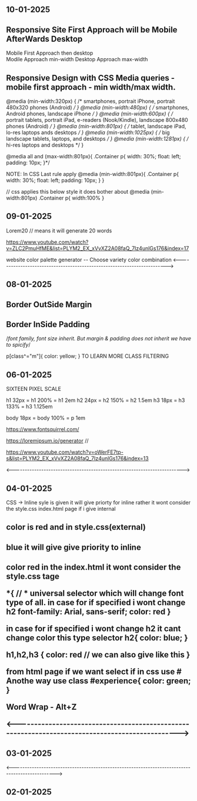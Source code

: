 
## 10-01-2025

## Responsive Site First Approach will be Mobile AfterWards Desktop

Mobile First Approach then desktop<br>
Modile Approach min-width
Desktop Approach max-width



## Responsive Design with CSS Media queries - mobile first approach - min width/max width.
@media (min-width:320px)  { /* smartphones, portrait iPhone, portrait 480x320 phones (Android) */ }
@media (min-width:480px)  { /* smartphones, Android phones, landscape iPhone */ }
@media (min-width:600px)  { /* portrait tablets, portrait iPad, e-readers (Nook/Kindle), landscape 800x480 phones (Android) */ }
@media (min-width:801px)  { /* tablet, landscape iPad, lo-res laptops ands desktops */ }
@media (min-width:1025px) { /* big landscape tablets, laptops, and desktops */ }
@media (min-width:1281px) { /* hi-res laptops and desktops */ }

@media all and (max-width:801px){
    .Container p{
        width: 30%;
        float: left;
        padding: 10px;
    }*/


NOTE: In CSS Last rule apply
@media (min-width:801px){
    .Container p{
        width: 30%;
        float: left;
        padding: 10px;
    }
}


// css applies this below style it does bother about @media (min-width:801px) 
.Container p{
  width:100%
}





## 09-01-2025 
<p> Lorem20 // means it will generate 20 words

https://www.youtube.com/watch?v=ZLC2PmuHfME&list=PLYM2_EX_xVvXZ2A08faQ_7Iz4unlGs176&index=17


website color palette generator -- Choose variety color combination
<------------------------------------------------------------------------>


## 08-01-2025 
## Border OutSide Margin
## Border InSide Padding
/*font family, font size inherit. But margin & padding does not inherit we have to spicify*/

p[class^="m"]{
color: yellow;
} TO LEARN MORE CLASS FILTERING

## 06-01-2025

SIXTEEN PIXEL SCALE

h1	32px  = h1	200% = h1	2em 
h2  24px  = h2	150% = h2	1.5em 
h3	18px  = h3	133% = h3 1.125em

body 18px = body 100% = p 	1em

https://www.fontsquirrel.com/

https://loremipsum.io/generator // 




https://www.youtube.com/watch?v=oWerFE7tp-s&list=PLYM2_EX_xVvXZ2A08faQ_7Iz4unlGs176&index=13

<------------------------------------------------------------------------>

## 04-01-2025


CSS -> Inline syle is given it will give priorty for inline rather it wont consider the style.css
index.html page if i give internal<h2> color is red and in style.css(external) <h2> blue it will give give priority to inline <h2> color red in the index.html it wont consider the style.css tage


*{ // * universal selector which will change font type of all. in case for if specified i wont change h2 
  font-family: Arial, sans-serif;
  color: red
}

in case for if specified i wont change h2  it cant change color this type selector
h2{
  color: blue;
} 

h1,h2,h3 {
  color: red // we can also give like this
}

from html page if we want select if in css use # Anothe way use class 
#experience{
  color: green;  
}

Word Wrap - Alt+Z
 <!--audio tag : controls: autoplay: play the song. loop:Repeats the song. 
    preload"auto"" when page loads play audio. -->
<!--preload"none" when user click the playbutton play song "here play duration wont be shown"-->
 <!-- <audio controls preload="auto"-->
<!-- <audio controls preload="metadata": Here user can see the duration and First Frame information collect when user click the play button load and play song-->

<!-- Video use same control which are used for Audio-->
<!--poster: where we can use shannon image as poster. All control which are used in audio will applicable in the audio-->
 <!-- muted when page load Applicabel for video & Audio->

 <!--mutiple browser we can add source in Audio and video any format can support in browser Accoding-->
<------------------------------------------------------------------------------------------------>

## 03-01-2025
 <!-- Class, div, span tags, block vs inline elements, various meta tags and their usages-->
<!--Block Elements: Pargraph,Heading,list,div,ul which automatically goes to next line-->
<!-- Inline Elements: achor tag, image, span which does not goes to next line -->
<!--class: where we can group div and give CSS ex h3 heading can kept unique similary. We can style-->

  <!--A <span> element which is used to color a part of a text:-->
<!--Escape Sequences copyrigh, dollar manyMore-->
<!--iFrame: Emmbed a page with this page we can use this iframe-->
<!--iframe : My Canadian Home address used in this page -->

<------------------------------------------------------------------------------------------------>
## 02-01-2025
<!-- GET used get the signupresult.html" details-->
<!-- POST sending signupresult.html details database-->
<!--placeholder inside input text box User Name will be visible-->
<!--value="varghese" means default value will be varghese-->
<!--label for="username" means when click on username text box it will highlight-->
<!--id="username" means reference to the username-->
<!--type="password" means password will be hide-->
<!--id="password" means reference to the password-->
<!--button type="submit" means when click it will submit the form-->
<!--size: control size of the textbox length-->
<!--maxlength: control the maximum length of the character typed in userName text box-->
<!--minlength: control the minimum length of the character must typed in Password text box 8 minlength must type 8 char -->
<!--required:  means it is a validation, mandatory to fill the UserName & password.-->
<!--min & max: control the minimum (Year 1900 not below)& maximum(Yeae 3000) value of the yearofbirth-->
<!--step: control the increment of the yearofbirth by 10 wich will increase Year 1900 to 1910 spin arrow-->
<!--cols: control the column size of the about text area box-->
<!--rows: control the row size of the about text area box-->
<!--Group the name in radio button give the comman name Example: name="gender" for male and female then radio button will untick and select male or female gender-->
<!-- gender=on means we have to give value='Female' or Value='Male' so that information will post correctly in DB. if dont give value it will genderon :http://127.0.0.1:5500/signupresult.html?username=varghese&email=varghesetiju%40outlook.com&password=varghese&yearofbirth=2024-10-14&about=&smsalert=on&terms=on&gender=on-->

<!-- check box & radio button:input type="radio" name="gender" id="female" value="female" name is group the radio button with same name:gender for both male & female for that we have to give value in radio button. if we dont give value it will
 check box has differ name for each check box.--> 
<!--input type='tel' telephone-->
<!--input type='color' color picker display-->
<!--https://www.youtube.com/watch?v=tDLLIq95VZU&list=PLYM2_EX_xVvXZ2A08faQ_7Iz4unlGs176&index=8-->
<!--http://127.0.0.1:5500/signupresult.html?User+Name=gggg&Password=ggg // Query String

------------------------------------------------------------------------------------------------